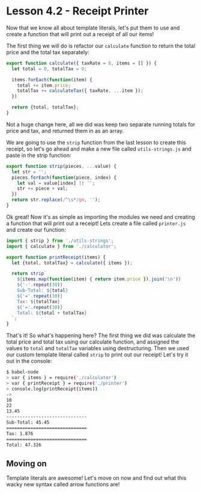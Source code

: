 # Lesson 4.2 - Receipt Printer

Now that we know all about template literals, let's put them to use and create
a function that will print out a receipt of all our items!

The first thing we will do is refactor our `calculate` function to return the
total price and the total tax separately:

```js
export function calculate({ taxRate = 8, items = [] }) {
  let total = 0, totalTax = 0;

  items.forEach(function(item) {
    total += item.price;
    totalTax += calculateTax({ taxRate, ...item });
  })

  return {total, totalTax};
}
```

Not a huge change here, all we did was keep two separate running totals for
price and tax, and returned them in as an array.

We are going to use the `strip` function from the last lesson to create this
receipt, so let's go ahead and make a new file called `utils-strings.js` and
paste in the strip function:

```js
export function strip(pieces, ...value) {
  let str = '';
  pieces.forEach(function(piece, index) {
    let val = value[index] || '';
    str += piece + val;
  })
  return str.replace(/^\s*/gm, '');
}
```

Ok great! Now it's as simple as importing the modules we need and creating
a function that will print out a receipt! Lets create a file called `printer.js`
and create our function:

```js
import { strip } from './utils-strings';
import { calculate } from './calculator';

export function printReceipt(items) {
  let {total, totalTax} = calculate({ items });

  return strip`
    ${items.map(function(item) { return item.price }).join('\n')}
    ${'-'.repeat(30)}
    Sub-Total: ${total}
    ${'='.repeat(30)}
    Tax: ${totalTax}
    ${'='.repeat(30)}
    Total: ${total + totalTax}
  `;
}
```

That's it! So what's happening here? The first thing we did was calculate the
total price and total tax using our calculate function, and assigned the values
to `total` and `totalTax` variables using destructuring. Then we used our custom
template literal called `strip` to print out our receipt! Let's try it out in
the console:

```bash
$ babel-node
> var { items } = require('./calculator')
> var { printReceipt } = require('./printer')
> console.log(printReceipt(items))
->
10
22
13.45
------------------------------
Sub-Total: 45.45
==============================
Tax: 1.876
==============================
Total: 47.326
```

## Moving on
Template literals are awesome! Let's move on now and find out what this wacky
new syntax called arrow functions are!
